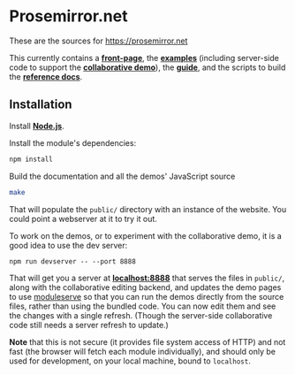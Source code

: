 # Prosemirror.net

These are the sources for https://prosemirror.net

This currently contains a [**front-page**](https://prosemirror.net), the
[**examples**](https://prosemirror.net/examples/) (including server-side code to
support the
[**collaborative demo**](https://prosemirror.net/example/collab/)), the
[**guide**](https://prosemirror.net/docs/guide/), and the scripts to build
the [**reference docs**](https://prosemirror.net/docs/ref/).

## Installation

Install [**Node.js**](http://nodejs.org).

Install the module's dependencies:

```bash
npm install
```

Build the documentation and all the demos' JavaScript source

```bash
make
```

That will populate the `public/` directory with an instance of the
website. You could point a webserver at it to try it out.

To work on the demos, or to experiment with the collaborative demo, it
is a good idea to use the dev server:

```
npm run devserver -- --port 8888
```

That will get you a server at [**localhost:8888**](http://localhost:8888/)
that serves the files in `public/`, along with the collaborative
editing backend, and updates the demo pages to use
[moduleserve](https://github.com/marijnh/moduleserve) so that you can
run the demos directly from the source files, rather than using the
bundled code. You can now edit them and see the changes with a single
refresh. (Though the server-side collaborative code still needs a
server refresh to update.)

**Note** that this is not secure (it provides file system access of HTTP)
and not fast (the browser will fetch each module individually), and
should only be used for development, on your local machine, bound to
`localhost`.
